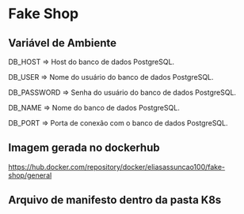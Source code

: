 # Fake Shop


## Variável de Ambiente
DB_HOST	=> Host do banco de dados PostgreSQL.

DB_USER => Nome do usuário do banco de dados PostgreSQL.

DB_PASSWORD	=> Senha do usuário do banco de dados PostgreSQL.

DB_NAME	=>	Nome do banco de dados PostgreSQL.

DB_PORT	=>	Porta de conexão com o banco de dados PostgreSQL.

## Imagem gerada no dockerhub

https://hub.docker.com/repository/docker/eliasassuncao100/fake-shop/general

## Arquivo de manifesto dentro da pasta K8s
